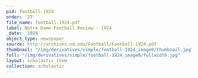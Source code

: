 ```yaml
---
pid: football-1924
order: '27'
file_name: football-1924.pdf
label: Notre Dame Football Review - 1924
_date: '1924'
object_type: newspaper
source: http://archives.nd.edu/Football/Football-1924.pdf
thumbnail: "/img/derivatives/simple/football-1924_image0/thumbnail.jpg"
full: "/img/derivatives/simple/football-1924_image0/fullwidth.jpg"
layout: scholastic_item
collection: scholastic
---
```

